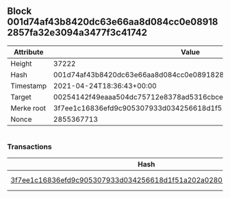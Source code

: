 ## Block 001d74af43b8420dc63e66aa8d084cc0e089182857fa32e3094a3477f3c41742

Attribute | Value
--- | ---
Height | 37222
Hash | 001d74af43b8420dc63e66aa8d084cc0e089182857fa32e3094a3477f3c41742
Timestamp | 2021-04-24T18:36:43+00:00
Target | 00254142f49eaaa504dc75712e8378ad5316cbcead634704b3734b6271167cc4
Merke root | 3f7ee1c16836efd9c905307933d034256618d1f51a202a028062448eacd729e8
Nonce | 2855367713

```

```

### Transactions

Hash | Amount
--- | ---
[3f7ee1c16836efd9c905307933d034256618d1f51a202a028062448eacd729e8](3f7ee1c16836efd9c905307933d034256618d1f51a202a028062448eacd729e8.md) | 10.00000000 SKEPTI 
